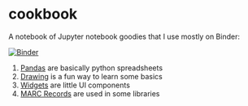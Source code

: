 # cookbook
A notebook of Jupyter notebook goodies that I use mostly on Binder:

[![Binder](https://mybinder.org/badge_logo.svg)](https://mybinder.org/v2/gh/dbrunton/cookbook/master)

1. [Pandas](https://github.com/dbrunton/cookbook/blob/master/Pandas.ipynb) are basically python spreadsheets
2. [Drawing](https://github.com/dbrunton/cookbook/blob/master/Turtle%20Drawing.ipynb) is a fun way to learn some basics
3. [Widgets](https://github.com/dbrunton/cookbook/blob/master/Widgets.ipynb) are little UI components
4. [MARC Records](https://github.com/dbrunton/cookbook/blob/master/Turtle%20Drawing.ipynb) are used in some libraries
